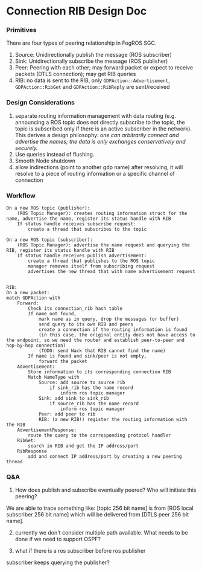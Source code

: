 
# Connection RIB Design Doc

### Primitives 
There are four types of peering relationship in FogROS SGC. 
1. Source: Unidirectionally publish the message (ROS subscriber)
2. Sink: Unidirectionally subscribe the message (ROS publisher)
3. Peer: Peering with each other; may forward packet or expect to receive packets (DTLS connection); may get RIB queries 
4. RIB: no data is sent to the RIB, only `GDPAction::Advertisement`, `GDPAction::RibGet` and `GDPAction::RibReply` are sent/received 

### Design Considerations 
1. separate routing information management with data routing (e.g. announcing a ROS topic does not directly subscribe to the topic, the topic is subscribed only if there is an active subscriber in the network). This derives a design philosophy: *one can arbitrarily connect and advertise the names; the data is only exchanges conservatively and securely.* 
2. Use queries instead of flushing. 
3. Smooth Node shutdown 
4. allow indirections (point to another gdp name)
    after resolving, it will resolve to a piece of routing information or 
    a specific channel of connection

### Workflow
```
On a new ROS topic (publisher):
    (ROS Topic Manager): creates routing information struct for the name, advertise the name, register its status handle with RIB
    If status handle receives subscribe request:
        create a thread that subscribes to the topic

On a new ROS topic (subscriber):
    (ROS Topic Manager): advertise the name request and querying the RIB, register its status handle with RIB
    If status handle receives publish advertisement:
        create a thread that publishes to the ROS topic
        manager removes itself from subscribing request
        advertises the new thread that with name advertisement request


RIB: 
On a new packet: 
match GDPAction with 
    Forward: 
        Check its connection_rib hash table 
        If name not found, 
            mark name as in query, drop the messages (or buffer) 
            send query to its own RIB and peers
            create a connection if the routing information is found
            (in this case, the original entity does not have access to the endpoint, so we need the router and establish peer-to-peer and hop-by-hop connection)
            (TODO: send Nack that RIB cannot find the name)
        If name is found and sink/peer is not empty, 
            forward the packet 
    Advertisement: 
        Store information to its corresponding connection RIB
        Match NameType with 
            Source: add source to source rib
                if sink_rib has the name record
                    inform ros topic manager
            Sink: add sink to sink_rib
                if source_rib has the name record
                    inform ros topic manager
            Peer: add peer to rib
            RIB: (a new RIB!) register the routing information with the RIB
    AdvertisementResponse: 
        route the query to the corresponding protocol handler
    RibGet: 
        search in RIB and get the IP address/port 
    RibResponse
        add and connect IP address/port by creating a new peering thread

```

### Q&A 
1. How does publish and subscribe eventually peered? Who will initiate this peering?

We are able to trace something like: [topic 256 bit name] is from [ROS local subscriber 256 bit name] which will be delivered from [DTLS peer 256 bit name].

2. currently we don't consider multiple path available. What needs to be done if we need to support OSPF? 

3. what if there is a ros subscriber before ros publisher

subscriber keeps querying the publisher?